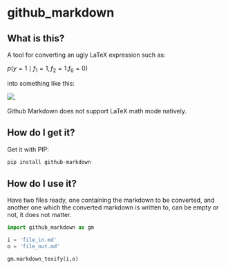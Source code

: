 # github_markdown
## What is this?
A tool for converting an ugly LaTeX expression such as:

$p(y=1 \mid f_1=1, f_2=1. f_6=0)$ 

into something like this:

![](https://tex.s2cms.ru/svg/%24p%28y%3D1%20%5Cmid%20f_1%3D1%2C%20f_2%3D1.%20f_6%3D0%29%24).

Github Markdown does not support LaTeX math mode natively.

## How do I get it?
Get it with PIP:

```python
pip install github-markdown
```

## How do I use it?
Have two files ready, one containing the markdown to be converted, and another one which the converted markdown is written to, can be empty or not, it does not matter.
```python
import github_markdown as gm

i = 'file_in.md'
o = 'file_out.md'

gm.markdown_texify(i,o)
```
